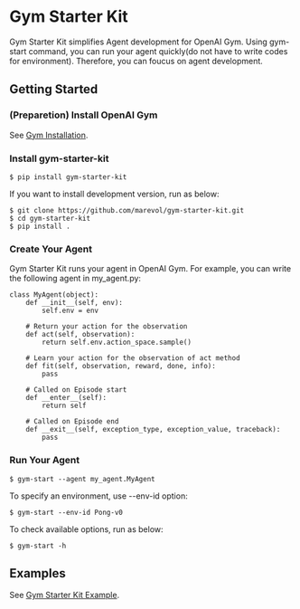 # Gym Starter Kit

Gym Starter Kit simplifies Agent development for OpenAI Gym.
Using gym-start command, you can run your agent quickly(do not have to write codes for environment).
Therefore, you can foucus on agent development.

## Getting Started

### (Preparetion) Install OpenAI Gym

See [Gym Installation](https://github.com/openai/gym#installation).

### Install gym-starter-kit

    $ pip install gym-starter-kit

If you want to install development version, run as below:

    $ git clone https://github.com/marevol/gym-starter-kit.git
    $ cd gym-starter-kit
    $ pip install .

### Create Your Agent

Gym Starter Kit runs your agent in OpenAI Gym.
For example, you can write the following agent in my\_agent.py:

    class MyAgent(object):
        def __init__(self, env):
            self.env = env

        # Return your action for the observation
        def act(self, observation):
            return self.env.action_space.sample()

        # Learn your action for the observation of act method
        def fit(self, observation, reward, done, info):
            pass

        # Called on Episode start
        def __enter__(self):
            return self

        # Called on Episode end
        def __exit__(self, exception_type, exception_value, traceback):
            pass

### Run Your Agent

    $ gym-start --agent my_agent.MyAgent

To specify an environment, use --env-id option:

    $ gym-start --env-id Pong-v0

To check available options, run as below:

    $ gym-start -h

## Examples

See [Gym Starter Kit Example](https://github.com/marevol/gym-starter-kit-example).
